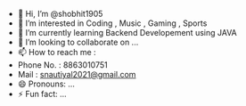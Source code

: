 - 👋 Hi, I’m @shobhit1905
- 👀 I’m interested in Coding , Music , Gaming , Sports
- 🌱 I’m currently learning Backend Developement using JAVA
- 💞️ I’m looking to collaborate on ...
- 📫 How to reach me :
- Phone No. : 8863010751
- Mail : snautiyal2021@gmail.com
- 😄 Pronouns: ...
- ⚡ Fun fact: ...

<!---
shobhit1905/shobhit1905 is a ✨ special ✨ repository because its `README.md` (this file) appears on your GitHub profile.
You can click the Preview link to take a look at your changes.
--->
